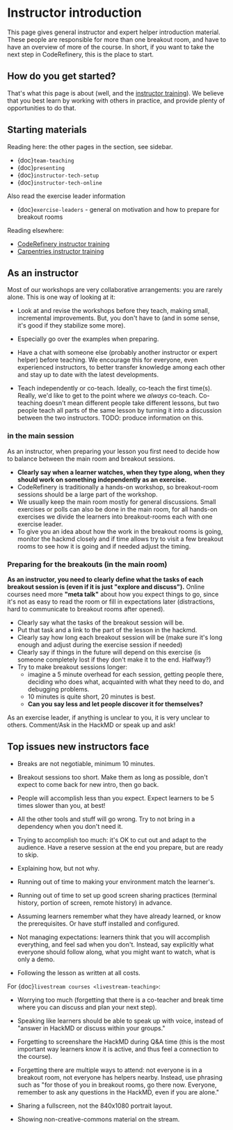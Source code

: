 # Instructor introduction

This page gives general instructor and expert helper introduction
material.  These people are responsible for more than one breakout
room, and have to have an overview of more of the course.  In short,
if you want to take the next step in CodeRefinery, this is the place
to start.

## How do you get started?

That's what this page is about (well, and the [instructor
training](https://coderefinery.github.io/instructor-training/)).  We
believe that you best learn by working with others in practice, and
provide plenty of opportunities to do that.


## Starting materials

Reading here: the other pages in the section, see sidebar.
* {doc}`team-teaching`
* {doc}`presenting`
* {doc}`instructor-tech-setup`
* {doc}`instructor-tech-online`

Also read the exercise leader information
* {doc}`exercise-leaders` - general on motivation and how to prepare for 
  breakout rooms 

Reading elsewhere:
* [CodeRefinery instructor
  training](https://coderefinery.github.io/instructor-training/)
* [Carpentries instructor training](https://carpentries.github.io/instructor-training/)



## As an instructor

Most of our workshops are very collaborative arrangements: you are
rarely alone.  This is one way of looking at it:

* Look at and revise the workshops before they teach, making small,
  incremental improvements.  But, you don't have to (and in some
  sense, it's good if they stabilize some more).

* Especially go over the examples when preparing.

* Have a chat with someone else (probably another instructor or
  expert helper) before teaching.  We encourage this for
  everyone, even experienced instructors, to better transfer knowledge
  among each other and stay up to date with the latest developments.

* Teach independently or co-teach.  Ideally, co-teach the first
  time(s).  Really, we'd like to get to the point where we *always*
  co-teach.  Co-teaching doesn't mean different people take different
  lessons, but two people teach all parts of the same lesson by
  turning it into a discussion between the two instructors.  TODO:
  produce information on this.

### in the main session

As an instructor, when preparing your lesson you first need to decide how to balance between the
main room and breakout sessions.

- **Clearly say when a learner watches, when they type along, when they should
  work on something independently as an exercise.**
- CodeRefinery is traditionally a hands-on workshop, so breakout-room sessions should be a large part of the workshop.
- We usually keep the main room mostly for general discussions. Small exercises or polls can also be done in the main room, for all hands-on exercises we divide the learners into breakout-rooms each with one exercise leader.
- To give you an idea about how the work in the breakout rooms is going, monitor the hackmd closely and if time allows try to visit a few breakout rooms to see how it is going and if needed adjust the timing.


### Preparing for the breakouts (in the main room)

**As an instructor, you need to clearly define what the tasks of each
breakout session is (even if it is just "explore and discuss").**
Online courses need more **"meta talk"** about how you expect things
to go, since it's not as easy to read the room or fill in expectations
later (distractions, hard to communicate to breakout rooms after
opened).

- Clearly say what the tasks of the breakout session will be.
- Put that task and a link to the part of the lesson in the hackmd.
- Clearly say how long each breakout session will be (make sure it's
  long enough and adjust during the exercise session if needed)
- Clearly say if things in the future will depend on this exercise (is
  someone completely lost if they don't make it to the end.  Halfway?)
- Try to make breakout sessions longer:
    - imagine a 5 minute overhead for each session, getting people
      there, deciding who does what, acquainted with what they need to
      do, and debugging problems.
    - 10 minutes is quite short, 20 minutes is best.
    - **Can you say less and let people discover it for themselves?**

As an exercise leader, if anything is unclear to you, it is very unclear to
others. Comment/Ask in the HackMD or speak up and ask! 

## Top issues new instructors face

- Breaks are not negotiable, minimum 10 minutes.

- Breakout sessions too short.  Make them as long as possible, don't
  expect to come back for new intro, then go back.

- People will accomplish less than you expect.  Expect learners to be 5
  times slower than you, at best!

- All the other tools and stuff will go wrong.  Try to not bring in a
  dependency when you don't need it.

- Trying to accomplish too much: it's OK to cut out and adapt to the
  audience.  Have a reserve session at the end you prepare, but are
  ready to skip.

- Explaining how, but not why.

- Running out of time to making your environment match the
  learner's.

- Running out of time to set up good screen sharing practices
  (terminal history, portion of screen, remote history) in advance.

- Assuming learners remember what they have already learned, or know
  the prerequisites.  Or have stuff installed and configured.

- Not managing expectations: learners think that you will accomplish
  everything, and feel sad when you don't.  Instead, say explicitly
  what everyone should follow along, what you might want to watch,
  what is only a demo.

- Following the lesson as written at all costs.

For {doc}`livestream courses <livestream-teaching>`:

- Worrying too much (forgetting that there is a co-teacher and break
  time where you can discuss and plan your next step).

- Speaking like learners should be able to speak up with voice,
  instead of "answer in HackMD or discuss within your groups."

- Forgetting to screenshare the HackMD during Q&A time (this is the
  most important way learners know it is active, and thus feel a
  connection to the course).

- Forgetting there are multiple ways to attend: not everyone is in a
  breakout room, not everyone has helpers nearby.  Instead, use
  phrasing such as "for those of you in breakout rooms, go there now.
  Everyone, remember to ask any questions in the HackMD, even if you
  are alone."

- Sharing a fullscreen, not the 840x1080 portrait layout.

- Showing non-creative-commons material on the stream.

